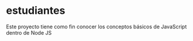 # estudiantes
Este proyecto tiene como fin conocer los conceptos básicos de JavaScript dentro de Node JS


